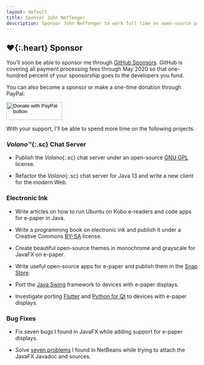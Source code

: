 ```yaml
---
layout: default
title: Sponsor John Neffenger
description: Sponsor John Neffenger to work full time on open-source projects.
---
```


## **♥**{:.heart} Sponsor

You'll soon be able to sponsor me through [GitHub Sponsors][sponsors].
GitHub is covering all payment processing fees through May 2020 so that one-hundred percent of your sponsorship goes to the developers you fund.

You can also become a sponsor or make a one-time donation through PayPal:

<form action="https://www.paypal.com/cgi-bin/webscr" method="post" target="_top">
<input type="hidden" name="cmd" value="_s-xclick" />
<input type="hidden" name="hosted_button_id" value="TLPD5EPWLSM5G" />
<input type="image" src="https://www.paypalobjects.com/en_US/i/btn/btn_donateCC_LG.gif" border="0" name="submit" title="PayPal - The safer, easier way to pay online!" alt="Donate with PayPal button" width="147" height="47" />
</form>

With your support, I'll be able to spend more time on the following projects.

### *Volano™*{:.sc} Chat Server

* Publish the *Volano*{:.sc} chat server under an open-source [GNU GPL][gpl] license.

* Refactor the *Volano*{:.sc} chat server for Java 13 and write a new client for the modern Web.

### Electronic Ink

* Write articles on how to run Ubuntu on Kobo e-readers and code apps for e-paper in Java.

* Write a programming book on electronic ink and publish it under a Creative Commons [BY-SA][bysa] license.

* Create beautiful open-source themes in monochrome and grayscale for JavaFX on e-paper.

* Write useful open-source apps for e-paper and publish them in the [Snap Store][snap].

* Port the [Java Swing][swing] framework to devices with e-paper displays.

* Investigate porting [Flutter][flutter] and [Python for Qt][qt] to devices with e-paper displays.

### Bug Fixes

* Fix seven bugs I found in JavaFX while adding support for e-paper displays.

* Solve [seven problems][netbeans] I found in NetBeans while trying to attach the JavaFX Javadoc and sources.

[sponsors]: https://github.com/sponsors
[gpl]: https://choosealicense.com/licenses/gpl-3.0/ "GNU General Public License v3.0"
[bysa]: https://choosealicense.com/licenses/cc-by-sa-4.0/ "Creative Commons Attribution Share Alike 4.0 International"
[snap]: https://snapcraft.io/store "Install Linux apps using the Snap Store"
[swing]: https://docs.oracle.com/javase/tutorial/uiswing/index.html "Creating a GUI With JFC/Swing"
[flutter]: https://flutter.dev/ "Google's cross-platform UI toolkit"
[qt]: https://www.qt.io/qt-for-python "The official Python bindings for Qt"
[netbeans]: https://issues.apache.org/jira/browse/NETBEANS-3296 "NETBEANS-3296: Attaching JavaFX Javadoc and Sources"
